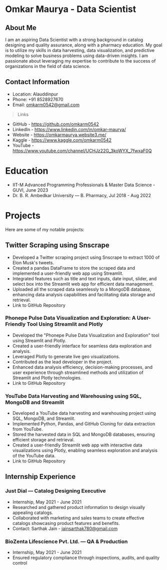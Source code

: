# Omkar Maurya - Data Scientist
## About Me
I am an aspiring Data Scientist with a strong background in catalog designing and quality assurance, along with a pharmacy education. My goal is to utilize my skills in data harvesting, data visualization, and predictive modeling to solve business problems using data-driven insights. I am passionate about leveraging my expertise to contribute to the success of organizations in the field of data science.

## Contact Information
* Location: Alauddinpur
* Phone: +91 8528927670
* Email: omkarm0542@gmail.com

> Links
* GitHub - https://github.com/omkarm0542 
* LinkedIn - https://www.linkedin.com/in/omkar-maurya/ 
* Website - https://omkarmaurya.website3.me/ 
* Kaggle - https://www.kaggle.com/omkarm0542 
* YouTube - https://www.youtube.com/channel/UCHJz22G_3koWYX_7fwxaF0Q
# Education
* IIT-M Advanced Programming Professionals & Master Data Science - GUVI, June 2023
* Dr. B. R. Ambedkar University — B. Pharmacy, Jul 2018 - Aug 2022
# Projects
Here are some of my notable projects:

## Twitter Scraping using Snscrape
* Developed a Twitter scraping project using Snscrape to extract 1000 of Elon Musk's tweets.
* Created a pandas DataFrame to store the scraped data and implemented a user-friendly web app using Streamlit.
* Integrated features such as title and text inputs, date input, slider, and select box into the Streamlit web app for efficient data management.
* Uploaded all the scraped data seamlessly to a MongoDB database, enhancing data analysis capabilities and facilitating data storage and retrieval.
* Link to GitHub Repository
### Phonepe Pulse Data Visualization and Exploration: A User-Friendly Tool Using Streamlit and Plotly
* Developed the "Phonepe Pulse Data Visualization and Exploration" tool using Streamlit and Plotly.
* Created a user-friendly interface for seamless data exploration and analysis.
* Leveraged Plotly to generate live geo visualizations.
* Contributed as the lead developer in the project.
* Enhanced data analysis efficiency, decision-making processes, and user experience through streamlined methods and utilization of Streamlit and Plotly technologies.
* Link to GitHub Repository
### YouTube Data Harvesting and Warehousing using SQL, MongoDB and Streamlit
* Developed a YouTube data harvesting and warehousing project using SQL, MongoDB, and Streamlit.
* Implemented Python, Pandas, and GitHub Cloning for data extraction from YouTube.
* Stored the harvested data in SQL and MongoDB databases, ensuring efficient storage and retrieval.
* Created a user-friendly Streamlit web app with interactive data visualizations using Plotly, enabling seamless exploration and analysis of the YouTube data.
* Link to GitHub Repository
## Internship Experience
### Just Dial — Catalog Designing Executive
* Internship, May 2021 - June 2021
* Researched and gathered product information to design visually appealing catalogs.
* Collaborated with marketing and sales teams to create effective catalogs showcasing product features and benefits.
* Contact: Sarthak Jain - jainsarthak780@gmail.com
### BioZenta Lifescience Pvt. Ltd. — QA & Production
* Internship, May 2021 - June 2021
* Ensured regulatory compliance through inspections, audits, and quality control

